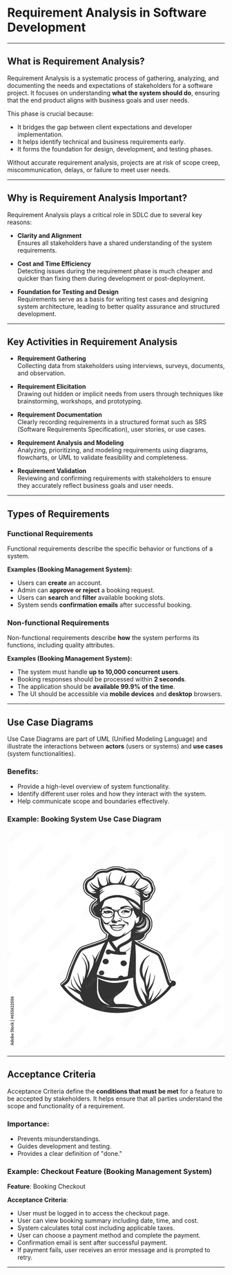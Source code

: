 # Requirement Analysis in Software Development

---

## What is Requirement Analysis?

Requirement Analysis is a systematic process of gathering, analyzing, and documenting the needs and expectations of stakeholders for a software project. It focuses on understanding **what the system should do**, ensuring that the end product aligns with business goals and user needs.

This phase is crucial because:
- It bridges the gap between client expectations and developer implementation.
- It helps identify technical and business requirements early.
- It forms the foundation for design, development, and testing phases.

Without accurate requirement analysis, projects are at risk of scope creep, miscommunication, delays, or failure to meet user needs.

---

## Why is Requirement Analysis Important?

Requirement Analysis plays a critical role in SDLC due to several key reasons:

- **Clarity and Alignment**  
  Ensures all stakeholders have a shared understanding of the system requirements.

- **Cost and Time Efficiency**  
  Detecting issues during the requirement phase is much cheaper and quicker than fixing them during development or post-deployment.

- **Foundation for Testing and Design**  
  Requirements serve as a basis for writing test cases and designing system architecture, leading to better quality assurance and structured development.

---

## Key Activities in Requirement Analysis

- **Requirement Gathering**  
  Collecting data from stakeholders using interviews, surveys, documents, and observation.

- **Requirement Elicitation**  
  Drawing out hidden or implicit needs from users through techniques like brainstorming, workshops, and prototyping.

- **Requirement Documentation**  
  Clearly recording requirements in a structured format such as SRS (Software Requirements Specification), user stories, or use cases.

- **Requirement Analysis and Modeling**  
  Analyzing, prioritizing, and modeling requirements using diagrams, flowcharts, or UML to validate feasibility and completeness.

- **Requirement Validation**  
  Reviewing and confirming requirements with stakeholders to ensure they accurately reflect business goals and user needs.

---

## Types of Requirements

### Functional Requirements
Functional requirements describe the specific behavior or functions of a system.

**Examples (Booking Management System):**
- Users can **create** an account.
- Admin can **approve or reject** a booking request.
- Users can **search** and **filter** available booking slots.
- System sends **confirmation emails** after successful booking.

### Non-functional Requirements
Non-functional requirements describe **how** the system performs its functions, including quality attributes.

**Examples (Booking Management System):**
- The system must handle **up to 10,000 concurrent users**.
- Booking responses should be processed within **2 seconds**.
- The application should be **available 99.9% of the time**.
- The UI should be accessible via **mobile devices** and **desktop** browsers.

---

## Use Case Diagrams

Use Case Diagrams are part of UML (Unified Modeling Language) and illustrate the interactions between **actors** (users or systems) and **use cases** (system functionalities).

### Benefits:
- Provide a high-level overview of system functionality.
- Identify different user roles and how they interact with the system.
- Help communicate scope and boundaries effectively.

### Example: Booking System Use Case Diagram

![Booking System Use Case Diagram](alx-booking-uc.png)

---

## Acceptance Criteria

Acceptance Criteria define the **conditions that must be met** for a feature to be accepted by stakeholders. It helps ensure that all parties understand the scope and functionality of a requirement.

### Importance:
- Prevents misunderstandings.
- Guides development and testing.
- Provides a clear definition of "done."

### Example: Checkout Feature (Booking Management System)

**Feature**: Booking Checkout

**Acceptance Criteria**:
- User must be logged in to access the checkout page.
- User can view booking summary including date, time, and cost.
- System calculates total cost including applicable taxes.
- User can choose a payment method and complete the payment.
- Confirmation email is sent after successful payment.
- If payment fails, user receives an error message and is prompted to retry.

---
